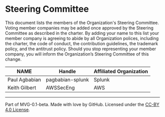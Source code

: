 # Steering Committee

This document lists the members of the Organization's Steering Committee. Voting member companies may be added once approved by the Steering Committee as described in the charter. By adding your name to this list your member company is agreeing to abide by all Organization polices, including the charter, the code of conduct, the contribution guidelines, the trademark policy, and the antitrust policy. Should you stop representing your member company, you will inform the Organization’s Steering Committee of this change. 

| **NAME** | **Handle** | **Affiliated Organization** |
| --- | --- | --- |
|  Paul Agbabian | pagbabian-splunk | Splunk |
|  Keith Gilbert |AWSSecEng| AWS |

---
Part of MVG-0.1-beta.
Made with love by GitHub. Licensed under the [CC-BY 4.0 License](https://creativecommons.org/licenses/by-sa/4.0/).
